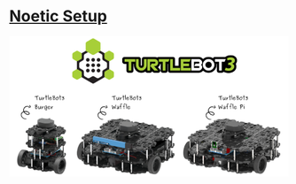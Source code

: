 # [Noetic Setup](#noetic-setup)

![](/assets/images/platform/turtlebot3/overview/turtlebot3_with_logo.png)
